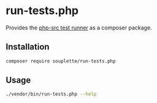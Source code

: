 # run-tests.php

Provides the [php-src test runner](https://github.com/php/php-src/blob/master/run-tests.php) as a composer package.

## Installation

```sh
composer require souplette/run-tests.php
```

## Usage

```sh
./vendor/bin/run-tests.php --help
```
